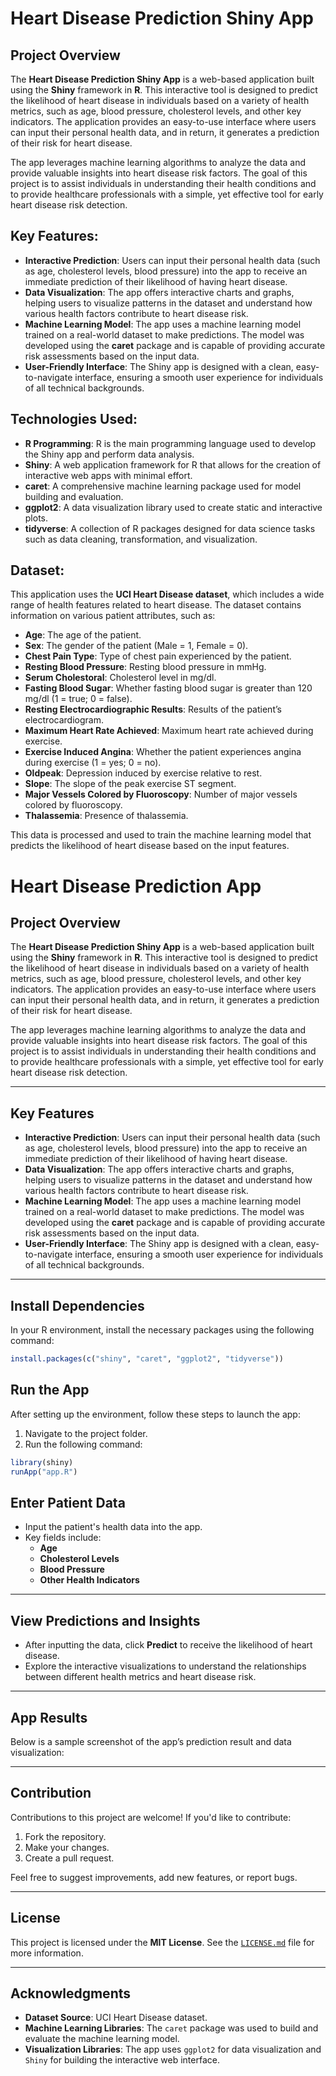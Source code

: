 
# Heart Disease Prediction Shiny App

## Project Overview
The **Heart Disease Prediction Shiny App** is a web-based application built using the **Shiny** framework in **R**. This interactive tool is designed to predict the likelihood of heart disease in individuals based on a variety of health metrics, such as age, blood pressure, cholesterol levels, and other key indicators. The application provides an easy-to-use interface where users can input their personal health data, and in return, it generates a prediction of their risk for heart disease.

The app leverages machine learning algorithms to analyze the data and provide valuable insights into heart disease risk factors. The goal of this project is to assist individuals in understanding their health conditions and to provide healthcare professionals with a simple, yet effective tool for early heart disease risk detection.

## Key Features:
- **Interactive Prediction**: Users can input their personal health data (such as age, cholesterol levels, blood pressure) into the app to receive an immediate prediction of their likelihood of having heart disease.
- **Data Visualization**: The app offers interactive charts and graphs, helping users to visualize patterns in the dataset and understand how various health factors contribute to heart disease risk.
- **Machine Learning Model**: The app uses a machine learning model trained on a real-world dataset to make predictions. The model was developed using the **caret** package and is capable of providing accurate risk assessments based on the input data.
- **User-Friendly Interface**: The Shiny app is designed with a clean, easy-to-navigate interface, ensuring a smooth user experience for individuals of all technical backgrounds.

## Technologies Used:
- **R Programming**: R is the main programming language used to develop the Shiny app and perform data analysis.
- **Shiny**: A web application framework for R that allows for the creation of interactive web apps with minimal effort.
- **caret**: A comprehensive machine learning package used for model building and evaluation.
- **ggplot2**: A data visualization library used to create static and interactive plots.
- **tidyverse**: A collection of R packages designed for data science tasks such as data cleaning, transformation, and visualization.

## Dataset:
This application uses the **UCI Heart Disease dataset**, which includes a wide range of health features related to heart disease. The dataset contains information on various patient attributes, such as:
- **Age**: The age of the patient.
- **Sex**: The gender of the patient (Male = 1, Female = 0).
- **Chest Pain Type**: Type of chest pain experienced by the patient.
- **Resting Blood Pressure**: Resting blood pressure in mmHg.
- **Serum Cholestoral**: Cholesterol level in mg/dl.
- **Fasting Blood Sugar**: Whether fasting blood sugar is greater than 120 mg/dl (1 = true; 0 = false).
- **Resting Electrocardiographic Results**: Results of the patient’s electrocardiogram.
- **Maximum Heart Rate Achieved**: Maximum heart rate achieved during exercise.
- **Exercise Induced Angina**: Whether the patient experiences angina during exercise (1 = yes; 0 = no).
- **Oldpeak**: Depression induced by exercise relative to rest.
- **Slope**: The slope of the peak exercise ST segment.
- **Major Vessels Colored by Fluoroscopy**: Number of major vessels colored by fluoroscopy.
- **Thalassemia**: Presence of thalassemia.

This data is processed and used to train the machine learning model that predicts the likelihood of heart disease based on the input features.

# Heart Disease Prediction App

## Project Overview

The **Heart Disease Prediction Shiny App** is a web-based application built using the **Shiny** framework in **R**. This interactive tool is designed to predict the likelihood of heart disease in individuals based on a variety of health metrics, such as age, blood pressure, cholesterol levels, and other key indicators. The application provides an easy-to-use interface where users can input their personal health data, and in return, it generates a prediction of their risk for heart disease.

The app leverages machine learning algorithms to analyze the data and provide valuable insights into heart disease risk factors. The goal of this project is to assist individuals in understanding their health conditions and to provide healthcare professionals with a simple, yet effective tool for early heart disease risk detection.

---

## Key Features

- **Interactive Prediction**: Users can input their personal health data (such as age, cholesterol levels, blood pressure) into the app to receive an immediate prediction of their likelihood of having heart disease.
- **Data Visualization**: The app offers interactive charts and graphs, helping users to visualize patterns in the dataset and understand how various health factors contribute to heart disease risk.
- **Machine Learning Model**: The app uses a machine learning model trained on a real-world dataset to make predictions. The model was developed using the **caret** package and is capable of providing accurate risk assessments based on the input data.
- **User-Friendly Interface**: The Shiny app is designed with a clean, easy-to-navigate interface, ensuring a smooth user experience for individuals of all technical backgrounds.

---

## Install Dependencies

In your R environment, install the necessary packages using the following command:

```r
install.packages(c("shiny", "caret", "ggplot2", "tidyverse"))
```

## Run the App

After setting up the environment, follow these steps to launch the app:

1. Navigate to the project folder.
2. Run the following command:

```r
library(shiny)
runApp("app.R")
```



## Enter Patient Data

- Input the patient's health data into the app.
- Key fields include:
  - **Age**
  - **Cholesterol Levels**
  - **Blood Pressure**
  - **Other Health Indicators**

---

## View Predictions and Insights

- After inputting the data, click **Predict** to receive the likelihood of heart disease.
- Explore the interactive visualizations to understand the relationships between different health metrics and heart disease risk.

---

## App Results

Below is a sample screenshot of the app’s prediction result and data visualization:



---

## Contribution

Contributions to this project are welcome! If you'd like to contribute:

1. Fork the repository.
2. Make your changes.
3. Create a pull request.

Feel free to suggest improvements, add new features, or report bugs.

---

## License

This project is licensed under the **MIT License**. See the [`LICENSE.md`](LICENSE.md) file for more information.

---

## Acknowledgments

- **Dataset Source**: UCI Heart Disease dataset.
- **Machine Learning Libraries**: The `caret` package was used to build and evaluate the machine learning model.
- **Visualization Libraries**: The app uses `ggplot2` for data visualization and `Shiny` for building the interactive web interface.

